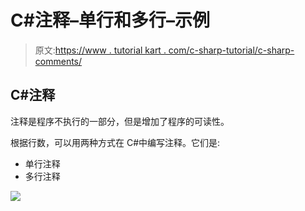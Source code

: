 # C#注释–单行和多行–示例

> 原文:[https://www . tutorial kart . com/c-sharp-tutorial/c-sharp-comments/](https://www.tutorialkart.com/c-sharp-tutorial/c-sharp-comments/)

## C#注释

注释是程序不执行的一部分，但是增加了程序的可读性。

根据行数，可以用两种方式在 C#中编写注释。它们是:

*   单行注释
*   多行注释

[![](../Images/925da31b32d6bc3827932f6c8afb11bb.png)](https://www.tutorialkart.com/)